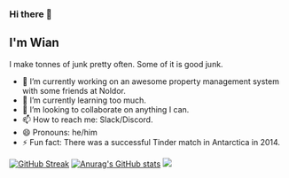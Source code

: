 ### Hi there 👋

## I'm Wian
I make tonnes of junk pretty often.
Some of it is good junk.

- 🔭 I’m currently working on an awesome property management system with some friends at Noldor.
- 🌱 I’m currently learning too much.
- 👯 I’m looking to collaborate on anything I can.
- 📫 How to reach me: Slack/Discord.
- 😄 Pronouns: he/him
- ⚡ Fun fact: There was a successful Tinder match in Antarctica in 2014.

[![GitHub Streak](https://streak-stats.demolab.com/?user=wian-lloyd)](https://git.io/streak-stats)
[![Anurag's GitHub stats](https://github-readme-stats.vercel.app/api?username=wian-lloyd)](https://github.com/anuraghazra/github-readme-stats)
![](https://komarev.com/ghpvc/?username=wian-lloyd)

<!--
**wian-lloyd/wian-lloyd** is a ✨ _special_ ✨ repository because its `README.md` (this file) appears on your GitHub profile.

Here are some ideas to get you started:

- 🔭 I’m currently working on ...
- 🌱 I’m currently learning ...
- 👯 I’m looking to collaborate on ...
- 🤔 I’m looking for help with ...
- 💬 Ask me about ...
- 📫 How to reach me: ...
- 😄 Pronouns: ...
- ⚡ Fun fact: ...
-->
